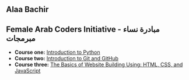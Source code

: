 ## Alaa Bachir
## Female Arab Coders Initiative - مبادرة نساء مبرمجات


* __Course one:__
    [Introduction to Python](https://www.udemy.com/course/introduction-to-python)
* __Course two:__
    [Introduction to Git and GitHub](https://www.udemy.com/course/introduction-to-git-and-github)
* __Course three:__
    [The Basics of Website Building Using: HTML, CSS, and JavaScript](https://www.udemy.com/course/html-css-javascript-arabic)
